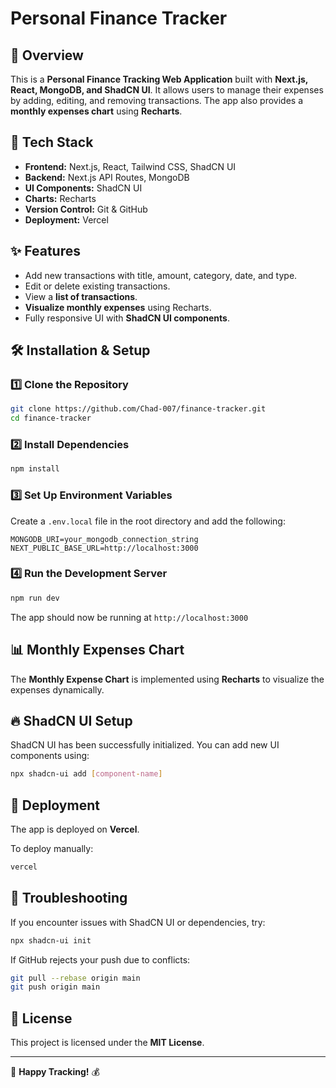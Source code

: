 # Personal Finance Tracker

## 📌 Overview

This is a **Personal Finance Tracking Web Application** built with **Next.js, React, MongoDB, and ShadCN UI**. It allows users to manage their expenses by adding, editing, and removing transactions. The app also provides a **monthly expenses chart** using **Recharts**.

## 🚀 Tech Stack

- **Frontend:** Next.js, React, Tailwind CSS, ShadCN UI
- **Backend:** Next.js API Routes, MongoDB
- **UI Components:** ShadCN UI
- **Charts:** Recharts
- **Version Control:** Git & GitHub
- **Deployment:** Vercel

## ✨ Features

- Add new transactions with title, amount, category, date, and type.
- Edit or delete existing transactions.
- View a **list of transactions**.
- **Visualize monthly expenses** using Recharts.
- Fully responsive UI with **ShadCN UI components**.

## 🛠 Installation & Setup

### 1️⃣ Clone the Repository

```bash
git clone https://github.com/Chad-007/finance-tracker.git
cd finance-tracker
```

### 2️⃣ Install Dependencies

```bash
npm install
```

### 3️⃣ Set Up Environment Variables

Create a `.env.local` file in the root directory and add the following:

```env
MONGODB_URI=your_mongodb_connection_string
NEXT_PUBLIC_BASE_URL=http://localhost:3000
```

### 4️⃣ Run the Development Server

```bash
npm run dev
```

The app should now be running at `http://localhost:3000`

## 📊 Monthly Expenses Chart

The **Monthly Expense Chart** is implemented using **Recharts** to visualize the expenses dynamically.

## 🔥 ShadCN UI Setup

ShadCN UI has been successfully initialized. You can add new UI components using:

```bash
npx shadcn-ui add [component-name]
```

## 🚀 Deployment

The app is deployed on **Vercel**.

To deploy manually:

```bash
vercel
```

## 📌 Troubleshooting

If you encounter issues with ShadCN UI or dependencies, try:

```bash
npx shadcn-ui init
```

If GitHub rejects your push due to conflicts:

```bash
git pull --rebase origin main
git push origin main
```

## 📜 License

This project is licensed under the **MIT License**.

---

🚀 **Happy Tracking!** 💰
